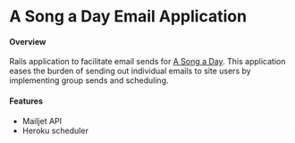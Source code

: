 # A Song a Day Email Application

#### Overview
Rails application to facilitate email sends for [A Song a Day](asongaday.co).  This application eases the burden of sending out individual emails to site users by implementing group sends and scheduling.

#### Features
* Mailjet API
* Heroku scheduler
